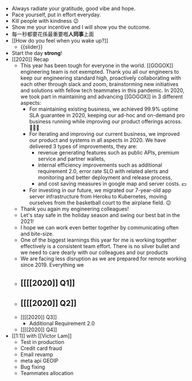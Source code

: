 - Always radiate your gratitude, good vibe and hope.
- Pace yourself, put in effort everyday.
- Kill people with kindness 😉
- Show me your incentive and I will show you the outcome.
- 每一秒都要花係最重要嘅**人同事**上面
- [[How do you feel when you wake up?]]
    - {{slider}}
- Start the day **strong**!
- [[2020]] Recap
    - This year has been tough for everyone in the world. [[GOGOX]] engineering team is not exempted. Thank you all our engineers to keep our engineering standard high, proactively collaborating with each other through slack and zoom, brainstorming new initiatives and solutions with fellow tech teammates in this pandemic. In 2020, we took part in maintaining and advancing [[GOGOX]] in 3 different aspects:
        - For maintaining existing business, we achieved 99.9% uptime SLA guarantee in 2020, keeping our ad-hoc and on-demand pro business running while improving our product offerings across. 🏃🏻‍♂️
        - For iterating and improving our current business, we improved our product and systems in all aspects in 2020. We have delivered 3 types of improvements, they are:
            - revenue generating features such as public APIs, premium service and partner wallets,
            - internal efficiency improvements such as additional requirement 2.0, error rate SLO with related alerts and monitoring and better deployment and release process,
            - and cost saving measures in google map and server costs. 💵
        - For investing in our future, we migrated our 7-year-old app server infrastructure from Heroku to Kubernetes, moving ourselves from the basketball court to the airplane field. 😉
    - Thank you again my engineering colleagues!
    - Let's stay safe in the holiday season and swing our best bat in the 2021!
    - I hope we can work even better together by communicating often and bite-size. 
    - One of the biggest learnings this year for me is working together effectively is a consistent team effort. There is no silver bullet and we need to care dearly with our colleagues and our products
    - We are facing less disruption as we are prepared for remote working since 2019. Everything we
    - [[[[2020]] Q1]]
        - 
    - [[[[2020]] Q2]]
        - 
    - [[[[2020]] Q3]]
        - Additional Requirement 2.0
    - [[[[2020]] Q4]]
- [[1:1]] with [[Victor Lam]]
    - Test in production
    - Credit card fraud
    - Email revamp
    - meta api GEOIP
    - Bug fixing
    - Teammates allocation
